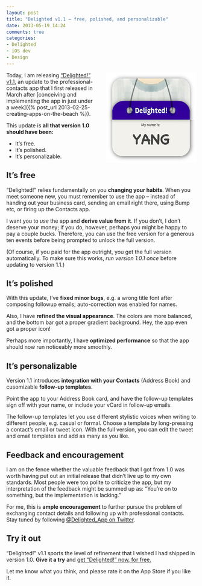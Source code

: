 ```yaml
---
layout: post
title: "Delighted v1.1 – free, polished, and personalizable"
date: 2013-05-19 14:24
comments: true
categories:
- Delighted
- iOS dev
- Design
---
```


<a href="https://itunes.apple.com/us/app/id607995866"><img src="/images/in-posts/2013-04/Delighted-Yang-small.png" alt="Get Delighted! on the App Store" style="margin:0 0 2em 2em; float:right" /></a>

Today, I am releasing [“Delighted!” v1.1](https://itunes.apple.com/us/app/id607995866), an update to the professional-contacts app that I first released in March after [conceiving and implementing the app in just under a week]({% post_url 2013-02-25-creating-apps-on-the-beach %}).

This update is **all that version 1.0 should have been:**

* It’s free.
* It’s polished.
* It’s personalizable.

<!-- more -->

## It’s free

“Delighted!” relies fundamentally on you **changing your habits**. When you meet someone new, you must remember to use the app – instead of handing out your business card, sending an email right there, using Bump etc, or firing up the Contacts app.

I want you to *use* the app and **derive value from it**. If you don’t, I don’t deserve your money; if you do, however, perhaps you might be happy to pay a couple bucks. Therefore, you can use the free version for a generous ten events before being prompted to unlock the full version.

(Of course, if you paid for the app outright, you get the full version automatically. To make sure this works, *run version 1.0.1 once* before updating to version 1.1.)

## It’s polished

With this update, I’ve **fixed minor bugs**, e.g. a wrong title font after composing followup emails; auto-correction was enabled for names.

Also, I have **refined the visual appearance**. The colors are more balanced, and the bottom bar got a proper gradient background. Hey, the app even got a proper icon!

Perhaps more importantly, I have **optimized performance** so that the app should now run noticeably more smoothly.

## It’s personalizable

Version 1.1 introduces **integration with your Contacts** (Address Book) and cusomizable **follow-up templates**.

Point the app to your Address Book card, and have the follow-up templates sign off with your name, or include your vCard in follow-up emails.

The follow-up templates let you use different stylistic voices when writing to different people, e.g. casual or formal. Choose a template by long-pressing a contact’s email or tweet icon. With the full version, you can edit the tweet and email templates and add as many as you like.

## Feedback and encouragement

I am on the fence whether the valuable feedback that I got from 1.0 was worth having put out an initial release that didn’t live up to my own standards. Most people were too polite to criticize the app, but my interpretation of the feedback might be summed up as: “You’re on to something, but the implementation is lacking.”

For me, this is **ample encouragement** to further pursue the problem of exchanging contact details and following up with professional contacts. Stay tuned by following [@Delighted_App on Twitter](http://twitter.com/Delighted_App).

## Try it out

“Delighted!” v1.1 sports the level of refinement that I wished I had shipped in version 1.0. **Give it a try** and [get “Delighted!” now, for free.](https://itunes.apple.com/us/app/id607995866)

Let me know what you think, and please rate it on the App Store if you like it.
